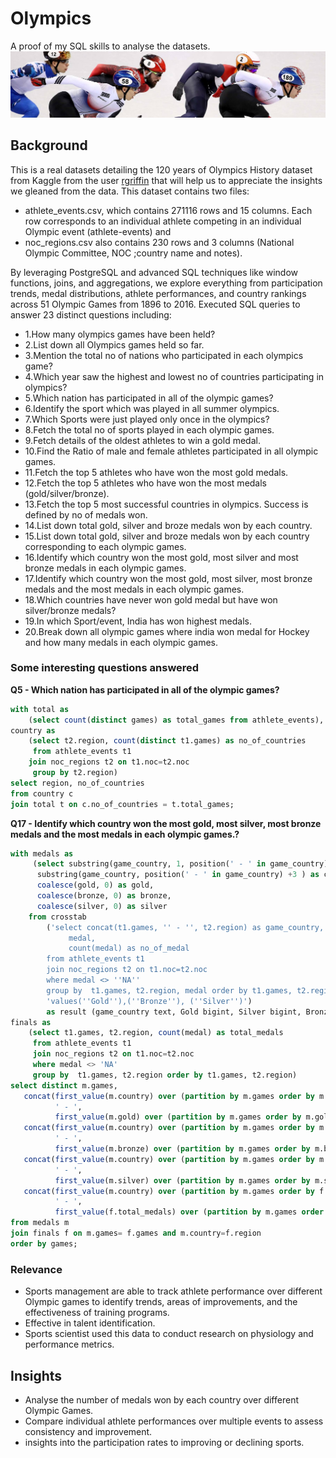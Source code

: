 # Olympics
A proof of my SQL skills to analyse the datasets.
![](https://github.com/Farouk-Muda/Olympics/blob/main/olympics%20png.jpg)

## Background
This is a real datasets detailing the 120 years of Olympics History dataset from Kaggle from the user [rgriffin](https://www.kaggle.com/datasets/heesoo37/120-years-of-olympic-history-athletes-and-results) that will help us to appreciate the insights we gleaned from the data. 
This dataset contains two files: 
- athlete_events.csv, which contains 271116 rows and 15 columns. Each row corresponds to an individual athlete competing in an individual Olympic event (athlete-events) and 
- noc_regions.csv also contains 230 rows and 3 columns (National Olympic Committee, NOC ;country name and notes).

 By leveraging PostgreSQL and advanced SQL techniques like window functions, joins, and aggregations, we explore everything from participation trends, medal distributions, athlete performances, and country rankings across 51 Olympic Games from 1896 to 2016. Executed SQL queries to answer 23 distinct questions including:
- 1.How many olympics games have been held?
- 2.List down all Olympics games held so far.
- 3.Mention the total no of nations who participated in each olympics game?
- 4.Which year saw the highest and lowest no of countries participating in olympics?
- 5.Which nation has participated in all of the olympic games?
- 6.Identify the sport which was played in all summer olympics.
- 7.Which Sports were just played only once in the olympics?
- 8.Fetch the total no of sports played in each olympic games.
- 9.Fetch details of the oldest athletes to win a gold medal.
- 10.Find the Ratio of male and female athletes participated in all olympic games.
- 11.Fetch the top 5 athletes who have won the most gold medals.
- 12.Fetch the top 5 athletes who have won the most medals (gold/silver/bronze).
- 13.Fetch the top 5 most successful countries in olympics. Success is defined by no of medals won.
- 14.List down total gold, silver and broze medals won by each country.
- 15.List down total gold, silver and broze medals won by each country corresponding to each olympic games.
- 16.Identify which country won the most gold, most silver and most bronze medals in each olympic games.
- 17.Identify which country won the most gold, most silver, most bronze medals and the most medals in each olympic games.
- 18.Which countries have never won gold medal but have won silver/bronze medals?
- 19.In which Sport/event, India has won highest medals.
- 20.Break down all olympic games where india won medal for Hockey and how many medals in each olympic games.

### Some interesting questions answered

**Q5 - Which nation has participated in all of the olympic games?**

```sql
with total as
    (select count(distinct games) as total_games from athlete_events),
country as
    (select t2.region, count(distinct t1.games) as no_of_countries
     from athlete_events t1 
    join noc_regions t2 on t1.noc=t2.noc
     group by t2.region)
select region, no_of_countries 
from country c 
join total t on c.no_of_countries = t.total_games;
```


**Q17 -  Identify which country won the most gold, most silver, most bronze medals and the most medals in each olympic games.?**

```sql
with medals as
	 (select substring(game_country, 1, position(' - ' in game_country) -1) as games,
	  substring(game_country, position(' - ' in game_country) +3 ) as country,
	  coalesce(gold, 0) as gold,
	  coalesce(bronze, 0) as bronze,
	  coalesce(silver, 0) as silver
	from crosstab 
		('select concat(t1.games, '' - '', t2.region) as game_country,  
			 medal,
			 count(medal) as no_of_medal
		from athlete_events t1 
		join noc_regions t2 on t1.noc=t2.noc
		where medal <> ''NA''
		group by  t1.games, t2.region, medal order by t1.games, t2.region, medal',
		'values(''Gold''),(''Bronze''), (''Silver'')')
		as result (game_country text, Gold bigint, Silver bigint, Bronze bigint)),
finals as	
	(select t1.games, t2.region, count(medal) as total_medals 
	 from athlete_events t1 
	 join noc_regions t2 on t1.noc=t2.noc
	 where medal <> 'NA'
	 group by  t1.games, t2.region order by t1.games, t2.region)
select distinct m.games, 
   concat(first_value(m.country) over (partition by m.games order by m.gold desc),
		  ' - ', 
		  first_value(m.gold) over (partition by m.games order by m.gold desc)) as max_gold,
   concat(first_value(m.country) over (partition by m.games order by m.bronze desc),
		  ' - ', 
		  first_value(m.bronze) over (partition by m.games order by m.bronze desc)) as max_bronze,
   concat(first_value(m.country) over (partition by m.games order by m.silver desc),
		  ' - ', 
		  first_value(m.silver) over (partition by m.games order by m.silver desc)) as max_silver,
   concat(first_value(m.country) over (partition by m.games order by f.total_medals desc),
		  ' - ', 
		  first_value(f.total_medals) over (partition by m.games order by f.total_medals desc)) as max_medals
from medals m 
join finals f on m.games= f.games and m.country=f.region
order by games;
```

### Relevance
- Sports management are able to track athlete performance over different Olympic games to identify trends, areas of improvements, and the effectiveness of training programs.
- Effective in talent identification.
- Sports scientist used this data to conduct research on physiology and performance metrics. 

## Insights
- Analyse the number of medals won by each country over different Olympic Games.
- Compare individual athlete performances over multiple events to assess consistency and improvement.
- insights into the participation rates to improving or declining sports.
